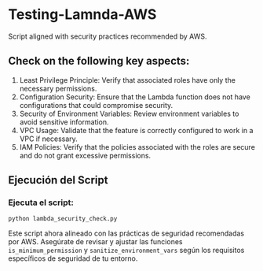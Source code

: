 # Testing-Lamnda-AWS
Script aligned with security practices recommended by AWS.

## Check on the following key aspects:

1. Least Privilege Principle: Verify that associated roles have only the necessary permissions.
2. Configuration Security: Ensure that the Lambda function does not have configurations that could compromise security.
3. Security of Environment Variables: Review environment variables to avoid sensitive information.
4. VPC Usage: Validate that the feature is correctly configured to work in a VPC if necessary.
5. IAM Policies: Verify that the policies associated with the roles are secure and do not grant excessive permissions.

## Ejecución del Script

### Ejecuta el script:
```
python lambda_security_check.py
```
Este script ahora alineado con las prácticas de seguridad recomendadas por AWS. Asegúrate de revisar y ajustar las funciones `is_minimum_permission` y `sanitize_environment_vars` según los requisitos específicos de seguridad de tu entorno.
